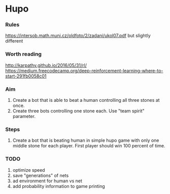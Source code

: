 # Hupo
### Rules
https://intersob.math.muni.cz/oldfoto/2/zadani/ukol07.pdf
but slightly different

### Worth reading
http://karpathy.github.io/2016/05/31/rl/
https://medium.freecodecamp.org/deep-reinforcement-learning-where-to-start-291fb0058c01

### Aim
1. Create a bot that is able to beat a human controlling all three stones at once.
2. Create three bots controlling one stone each. Use "team spirit" parameter.

### Steps
1. Create a bot that is beating human in simple hupo game with only one middle stone for each player. First player should win 100 percent of time.

### TODO
1. optimize speed
2. save "generations" of nets
3. ad environment for human vs net
4. add probability information to game printing
